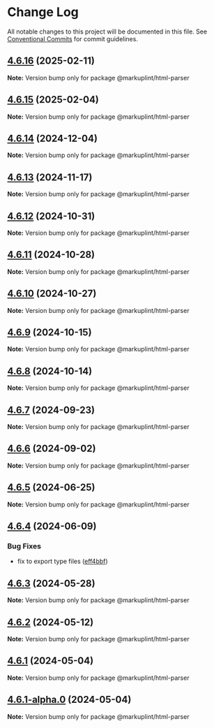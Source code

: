 # Change Log

All notable changes to this project will be documented in this file.
See [Conventional Commits](https://conventionalcommits.org) for commit guidelines.

## [4.6.16](https://github.com/markuplint/markuplint/compare/@markuplint/html-parser@4.6.15...@markuplint/html-parser@4.6.16) (2025-02-11)

**Note:** Version bump only for package @markuplint/html-parser

## [4.6.15](https://github.com/markuplint/markuplint/compare/@markuplint/html-parser@4.6.14...@markuplint/html-parser@4.6.15) (2025-02-04)

**Note:** Version bump only for package @markuplint/html-parser

## [4.6.14](https://github.com/markuplint/markuplint/compare/@markuplint/html-parser@4.6.13...@markuplint/html-parser@4.6.14) (2024-12-04)

**Note:** Version bump only for package @markuplint/html-parser

## [4.6.13](https://github.com/markuplint/markuplint/compare/@markuplint/html-parser@4.6.12...@markuplint/html-parser@4.6.13) (2024-11-17)

**Note:** Version bump only for package @markuplint/html-parser

## [4.6.12](https://github.com/markuplint/markuplint/compare/@markuplint/html-parser@4.6.11...@markuplint/html-parser@4.6.12) (2024-10-31)

**Note:** Version bump only for package @markuplint/html-parser

## [4.6.11](https://github.com/markuplint/markuplint/compare/@markuplint/html-parser@4.6.10...@markuplint/html-parser@4.6.11) (2024-10-28)

**Note:** Version bump only for package @markuplint/html-parser

## [4.6.10](https://github.com/markuplint/markuplint/compare/@markuplint/html-parser@4.6.9...@markuplint/html-parser@4.6.10) (2024-10-27)

**Note:** Version bump only for package @markuplint/html-parser

## [4.6.9](https://github.com/markuplint/markuplint/compare/@markuplint/html-parser@4.6.8...@markuplint/html-parser@4.6.9) (2024-10-15)

**Note:** Version bump only for package @markuplint/html-parser

## [4.6.8](https://github.com/markuplint/markuplint/compare/@markuplint/html-parser@4.6.7...@markuplint/html-parser@4.6.8) (2024-10-14)

**Note:** Version bump only for package @markuplint/html-parser

## [4.6.7](https://github.com/markuplint/markuplint/compare/@markuplint/html-parser@4.6.6...@markuplint/html-parser@4.6.7) (2024-09-23)

**Note:** Version bump only for package @markuplint/html-parser

## [4.6.6](https://github.com/markuplint/markuplint/compare/@markuplint/html-parser@4.6.5...@markuplint/html-parser@4.6.6) (2024-09-02)

**Note:** Version bump only for package @markuplint/html-parser

## [4.6.5](https://github.com/markuplint/markuplint/compare/@markuplint/html-parser@4.6.4...@markuplint/html-parser@4.6.5) (2024-06-25)

**Note:** Version bump only for package @markuplint/html-parser

## [4.6.4](https://github.com/markuplint/markuplint/compare/@markuplint/html-parser@4.6.3...@markuplint/html-parser@4.6.4) (2024-06-09)

### Bug Fixes

- fix to export type files ([eff4bbf](https://github.com/markuplint/markuplint/commit/eff4bbfd127574809dc5e15d7cafe87699758ee0))

## [4.6.3](https://github.com/markuplint/markuplint/compare/@markuplint/html-parser@4.6.2...@markuplint/html-parser@4.6.3) (2024-05-28)

**Note:** Version bump only for package @markuplint/html-parser

## [4.6.2](https://github.com/markuplint/markuplint/compare/@markuplint/html-parser@4.6.1...@markuplint/html-parser@4.6.2) (2024-05-12)

**Note:** Version bump only for package @markuplint/html-parser

## [4.6.1](https://github.com/markuplint/markuplint/compare/@markuplint/html-parser@4.6.1-alpha.0...@markuplint/html-parser@4.6.1) (2024-05-04)

**Note:** Version bump only for package @markuplint/html-parser

## [4.6.1-alpha.0](https://github.com/markuplint/markuplint/compare/@markuplint/html-parser@4.6.0...@markuplint/html-parser@4.6.1-alpha.0) (2024-05-04)

**Note:** Version bump only for package @markuplint/html-parser
